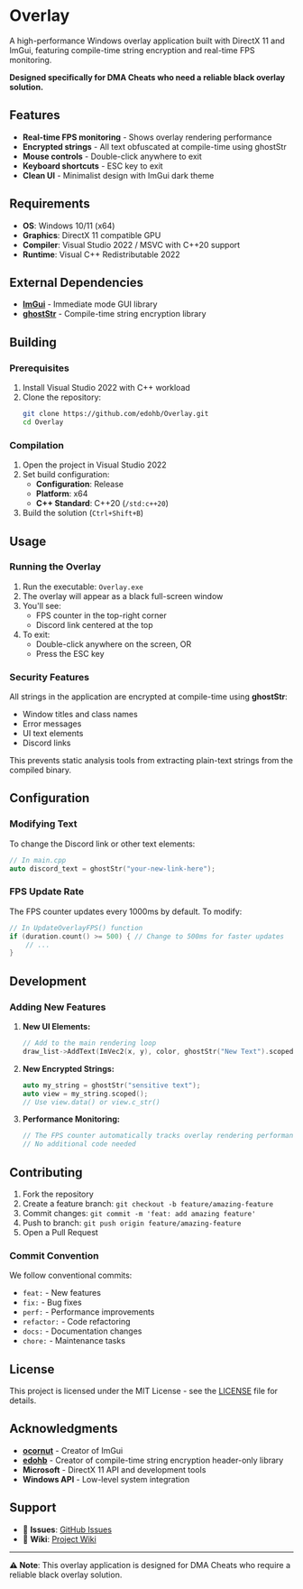 # Overlay

A high-performance Windows overlay application built with DirectX 11 and ImGui, featuring compile-time string encryption and real-time FPS monitoring.

**Designed specifically for DMA Cheats who need a reliable black overlay solution.**

## Features

- **Real-time FPS monitoring** - Shows overlay rendering performance
- **Encrypted strings** - All text obfuscated at compile-time using ghostStr
- **Mouse controls** - Double-click anywhere to exit
- **Keyboard shortcuts** - ESC key to exit
- **Clean UI** - Minimalist design with ImGui dark theme

## Requirements

- **OS**: Windows 10/11 (x64)
- **Graphics**: DirectX 11 compatible GPU
- **Compiler**: Visual Studio 2022 / MSVC with C++20 support
- **Runtime**: Visual C++ Redistributable 2022

## External Dependencies

- **[ImGui](https://github.com/ocornut/imgui)** - Immediate mode GUI library
- **[ghostStr](https://github.com/edohb/ghostStr)** - Compile-time string encryption library

## Building

### Prerequisites

1. Install Visual Studio 2022 with C++ workload
2. Clone the repository:
   ```bash
   git clone https://github.com/edohb/Overlay.git
   cd Overlay
   ```

### Compilation

1. Open the project in Visual Studio 2022
2. Set build configuration:
   - **Configuration**: Release
   - **Platform**: x64
   - **C++ Standard**: C++20 (`/std:c++20`)
3. Build the solution (`Ctrl+Shift+B`)

## Usage

### Running the Overlay

1. Run the executable: `Overlay.exe`
2. The overlay will appear as a black full-screen window
3. You'll see:
   - FPS counter in the top-right corner
   - Discord link centered at the top
4. To exit:
   - Double-click anywhere on the screen, OR
   - Press the ESC key

### Security Features

All strings in the application are encrypted at compile-time using **ghostStr**:
- Window titles and class names
- Error messages  
- UI text elements
- Discord links

This prevents static analysis tools from extracting plain-text strings from the compiled binary.

## Configuration

### Modifying Text

To change the Discord link or other text elements:

```cpp
// In main.cpp
auto discord_text = ghostStr("your-new-link-here");
```

### FPS Update Rate

The FPS counter updates every 1000ms by default. To modify:

```cpp
// In UpdateOverlayFPS() function
if (duration.count() >= 500) { // Change to 500ms for faster updates
    // ...
}
```

## Development

### Adding New Features

1. **New UI Elements:**
   ```cpp
   // Add to the main rendering loop
   draw_list->AddText(ImVec2(x, y), color, ghostStr("New Text").scoped().data());
   ```

2. **New Encrypted Strings:**
   ```cpp
   auto my_string = ghostStr("sensitive text");
   auto view = my_string.scoped();
   // Use view.data() or view.c_str()
   ```

3. **Performance Monitoring:**
   ```cpp
   // The FPS counter automatically tracks overlay rendering performance
   // No additional code needed
   ```

## Contributing

1. Fork the repository
2. Create a feature branch: `git checkout -b feature/amazing-feature`
3. Commit changes: `git commit -m 'feat: add amazing feature'`
4. Push to branch: `git push origin feature/amazing-feature`
5. Open a Pull Request

### Commit Convention

We follow conventional commits:
- `feat:` - New features
- `fix:` - Bug fixes  
- `perf:` - Performance improvements
- `refactor:` - Code refactoring
- `docs:` - Documentation changes
- `chore:` - Maintenance tasks

## License

This project is licensed under the MIT License - see the [LICENSE](LICENSE) file for details.

## Acknowledgments

- **[ocornut](https://github.com/ocornut)** - Creator of ImGui
- **[edohb](https://github.com/edohb)** - Creator of compile-time string encryption header-only library
- **Microsoft** - DirectX 11 API and development tools
- **Windows API** - Low-level system integration

## Support

- 📧 **Issues**: [GitHub Issues](https://github.com/edohb/Overlay/issues)
- 📖 **Wiki**: [Project Wiki](https://github.com/edohb/Overlay/wiki)

---

**⚠️ Note**: This overlay application is designed for DMA Cheats who require a reliable black overlay solution.
